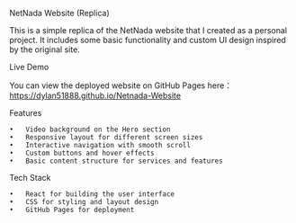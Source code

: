 NetNada Website (Replica)

This is a simple replica of the NetNada website that I created as a personal project. It includes some basic functionality and custom UI design inspired by the original site.

Live Demo

You can view the deployed website on GitHub Pages here：https://dylan51888.github.io/Netnada-Website

Features

	•	Video background on the Hero section
	•	Responsive layout for different screen sizes
	•	Interactive navigation with smooth scroll
	•	Custom buttons and hover effects
	•	Basic content structure for services and features

Tech Stack

	•	React for building the user interface
	•	CSS for styling and layout design
	•	GitHub Pages for deployment
